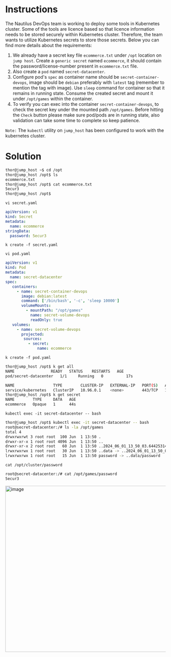 # Instructions

The Nautilus DevOps team is working to deploy some tools in Kubernetes cluster. Some of the tools are licence based so that licence information needs to be stored 
securely within Kubernetes cluster. Therefore, the team wants to utilize Kubernetes secrets to store those secrets. Below you can find more details about the requirements:

1. We already have a secret key file `ecommerce.txt` under `/opt` location on `jump host`. Create a `generic secret` named `ecommerce`, it should contain the password/license-number present in `ecommerce.txt` file.
2. Also create a `pod` named `secret-datacenter`.
3. Configure pod's `spec` as container name should be `secret-container-devops`, image should be `debian` preferably with `latest` tag (remember to mention the tag with image). Use `sleep` command for container so that it remains in running state. Consume the created secret and mount it under `/opt/games` within the container.
4. To verify you can exec into the container `secret-container-devops`, to check the secret key under the mounted path `/opt/games`. Before hitting the `Check` button please make sure pod/pods are in running state, also validation can take some time to complete so keep patience.

`Note:` The `kubectl` utility on `jump_host` has been configured to work with the kubernetes cluster.

# Solution

```bash
thor@jump_host ~$ cd /opt
thor@jump_host /opt$ ls
ecommerce.txt
thor@jump_host /opt$ cat ecommerce.txt 
5ecur3
thor@jump_host /opt$
```

`vi secret.yaml`

```yaml
apiVersion: v1
kind: Secret
metadata:
  name: ecommerce
stringData:
  password: 5ecur3
```

`k create -f secret.yaml`

`vi pod.yaml`

```yaml
apiVersion: v1
kind: Pod
metadata:
  name: secret-datacenter
spec:
   containers:
     - name: secret-container-devops
       image: debian:latest
       command: ['/bin/bash', '-c', 'sleep 10000']
       volumeMounts:
         - mountPath: "/opt/games"
           name: secret-volume-devops
           readOnly: true
   volumes:
     - name: secret-volume-devops
       projected:
        sources:
          - secret:
              name: ecommerce
```

`k create -f pod.yaml`

```bash
thor@jump_host /opt$ k get all
NAME                READY   STATUS    RESTARTS   AGE
pod/secret-datacenter   1/1     Running   0          17s

NAME                 TYPE        CLUSTER-IP   EXTERNAL-IP   PORT(S)   AGE
service/kubernetes   ClusterIP   10.96.0.1    <none>        443/TCP   101m
thor@jump_host /opt$ k get secret
NAME        TYPE     DATA   AGE
ecommerce   Opaque   1      44s
```

`kubectl exec -it secret-datacenter -- bash`

```bash
thor@jump_host /opt$ kubectl exec -it secret-datacenter -- bash
root@secret-datacenter:/# ls -la /opt/games
total 4
drwxrwxrwt 3 root root  100 Jun  1 13:50 .
drwxr-xr-x 1 root root 4096 Jun  1 13:50 ..
drwxr-xr-x 2 root root   60 Jun  1 13:50 ..2024_06_01_13_50_03.64425314
lrwxrwxrwx 1 root root   30 Jun  1 13:50 ..data -> ..2024_06_01_13_50_03.64425314
lrwxrwxrwx 1 root root   15 Jun  1 13:50 password -> ..data/password
```

`cat /opt/cluster/password`

```bash
root@secret-datacenter:/# cat /opt/games/password
5ecur3
```

<img width="937" height="520" alt="image" src="https://github.com/user-attachments/assets/53e0ef0c-c87b-4cf8-87a9-07759da36181" />
